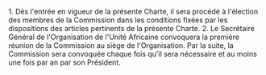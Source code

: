 1\. Dès l'entrée en vigueur de la présente Charte, il sera procédé à
l'élection des membres de la Commission dans les conditions fixées par
les dispositions des articles pertinents de la présente Charte.
2\. Le Secrétaire Général de l'Organisation de l'Unité Africaine
convoquera la première réunion de la Commission au siège de
l'Organisation. Par la suite, la Commission sera convoquée chaque fois
qu'il sera nécessaire et au moins une fois par an par son Président.